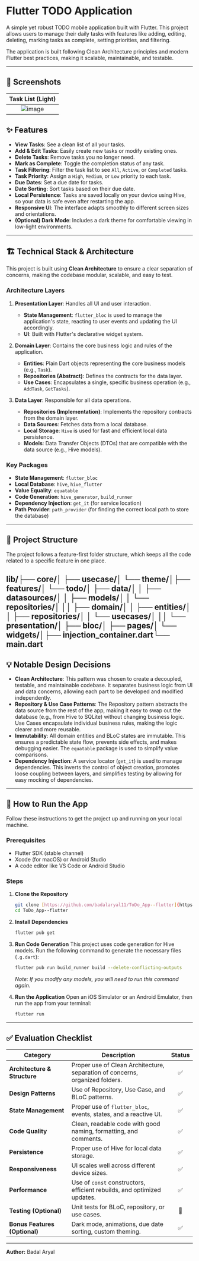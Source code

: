 # Flutter TODO Application

A simple yet robust TODO mobile application built with Flutter. This project allows users to manage their daily tasks with features like adding, editing, deleting, marking tasks as complete, setting priorities, and filtering.

The application is built following Clean Architecture principles and modern Flutter best practices, making it scalable, maintainable, and testable.

---

## 📸 Screenshots


| Task List (Light) 
| :---------------: |
|   ![image](https://github.com/user-attachments/assets/c3edc27e-649b-4994-b038-7d94b4e9184a) |   



## ✨ Features

- **View Tasks**: See a clean list of all your tasks.
- **Add & Edit Tasks**: Easily create new tasks or modify existing ones.
- **Delete Tasks**: Remove tasks you no longer need.
- **Mark as Complete**: Toggle the completion status of any task.
- **Task Filtering**: Filter the task list to see `All`, `Active`, or `Completed` tasks.
- **Task Priority**: Assign a `High`, `Medium`, or `Low` priority to each task.
- **Due Dates**: Set a due date for tasks.
- **Date Sorting**: Sort tasks based on their due date.
- **Local Persistence**: Tasks are saved locally on your device using Hive, so your data is safe even after restarting the app.
- **Responsive UI**: The interface adapts smoothly to different screen sizes and orientations.
- **(Optional) Dark Mode**: Includes a dark theme for comfortable viewing in low-light environments.

---

## 🏗️ Technical Stack & Architecture

This project is built using **Clean Architecture** to ensure a clear separation of concerns, making the codebase modular, scalable, and easy to test.

### Architecture Layers

1.  **Presentation Layer**: Handles all UI and user interaction.
    -   **State Management**: `flutter_bloc` is used to manage the application's state, reacting to user events and updating the UI accordingly.
    -   **UI**: Built with Flutter's declarative widget system.

2.  **Domain Layer**: Contains the core business logic and rules of the application.
    -   **Entities**: Plain Dart objects representing the core business models (e.g., `Task`).
    -   **Repositories (Abstract)**: Defines the contracts for the data layer.
    -   **Use Cases**: Encapsulates a single, specific business operation (e.g., `AddTask`, `GetTasks`).

3.  **Data Layer**: Responsible for all data operations.
    -   **Repositories (Implementation)**: Implements the repository contracts from the domain layer.
    -   **Data Sources**: Fetches data from a local database.
    -   **Local Storage**: `Hive` is used for fast and efficient local data persistence.
    -   **Models**: Data Transfer Objects (DTOs) that are compatible with the data source (e.g., Hive models).

### Key Packages
- **State Management**: `flutter_bloc`
- **Local Database**: `hive`, `hive_flutter`
- **Value Equality**: `equatable`
- **Code Generation**: `hive_generator`, `build_runner`
- **Dependency Injection**: `get_it` (for service location)
- **Path Provider**: `path_provider` (for finding the correct local path to store the database)

---

## 📂 Project Structure

The project follows a feature-first folder structure, which keeps all the code related to a specific feature in one place.

lib/├── core/│   ├── usecase/│   └── theme/│├── features/│   └── todo/│       ├── data/│       │   ├── datasources/│       │   ├── models/│       │   └── repositories/│       ││       ├── domain/│       │   ├── entities/│       │   ├── repositories/│       │   └── usecases/│       ││       └── presentation/│           ├── bloc/│           ├── pages/│           └── widgets/│├── injection_container.dart└── main.dart
---

## 💡 Notable Design Decisions

-   **Clean Architecture**: This pattern was chosen to create a decoupled, testable, and maintainable codebase. It separates business logic from UI and data concerns, allowing each part to be developed and modified independently.
-   **Repository & Use Case Patterns**: The Repository pattern abstracts the data source from the rest of the app, making it easy to swap out the database (e.g., from Hive to SQLite) without changing business logic. Use Cases encapsulate individual business rules, making the logic clearer and more reusable.
-   **Immutability**: All domain entities and BLoC states are immutable. This ensures a predictable state flow, prevents side effects, and makes debugging easier. The `equatable` package is used to simplify value comparisons.
-   **Dependency Injection**: A service locator (`get_it`) is used to manage dependencies. This inverts the control of object creation, promotes loose coupling between layers, and simplifies testing by allowing for easy mocking of dependencies.

---

## 🚀 How to Run the App

Follow these instructions to get the project up and running on your local machine.

### Prerequisites
-   Flutter SDK (stable channel)
-   Xcode (for macOS) or Android Studio
-   A code editor like VS Code or Android Studio

### Steps

1.  **Clone the Repository**
    ```sh
    git clone [https://github.com/badalaryal11/ToDo_App--flutter](https://github.com/badalaryal11/ToDo_App--flutter)
    cd ToDo_App--flutter
    ```

2.  **Install Dependencies**
    ```sh
    flutter pub get
    ```

3.  **Run Code Generation**
    This project uses code generation for Hive models. Run the following command to generate the necessary files (`.g.dart`):
    ```sh
    flutter pub run build_runner build --delete-conflicting-outputs
    ```
    *Note: If you modify any models, you will need to run this command again.*

4.  **Run the Application**
    Open an iOS Simulator or an Android Emulator, then run the app from your terminal:
    ```sh
    flutter run
    ```

---

## ✅ Evaluation Checklist

| Category                  | Description                                                               | Status |
| ------------------------- | ------------------------------------------------------------------------- | :----: |
| **Architecture & Structure** | Proper use of Clean Architecture, separation of concerns, organized folders. |   ✅   |
| **Design Patterns** | Use of Repository, Use Case, and BLoC patterns.                           |   ✅   |
| **State Management** | Proper use of `flutter_bloc`, events, states, and a reactive UI.          |   ✅   |
| **Code Quality** | Clean, readable code with good naming, formatting, and comments.          |   ✅   |
| **Persistence** | Proper use of Hive for local data storage.                                |   ✅   |
| **Responsiveness** | UI scales well across different device sizes.                             |   ✅   |
| **Performance** | Use of `const` constructors, efficient rebuilds, and optimized updates.   |   ✅   |
| **Testing (Optional)** | Unit tests for BLoC, repository, or use cases.                            |   🚧   |
| **Bonus Features (Optional)** | Dark mode, animations, due date sorting, custom theming.                  |   ✅   |

---
**Author:** Badal Aryal
